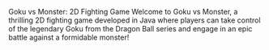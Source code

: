Goku vs Monster: 2D Fighting Game
Welcome to Goku vs Monster, a thrilling 2D fighting game developed in Java where players can take control of the legendary Goku from the Dragon Ball series and engage in an epic battle against a formidable monster!

